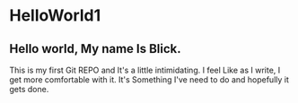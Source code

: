 # HelloWorld1
## Hello world, My name Is Blick.
This is my first Git REPO and It's a little intimidating. I feel Like as I write, I get more comfortable with it. It's Something I've need to do and hopefully it gets done. 
